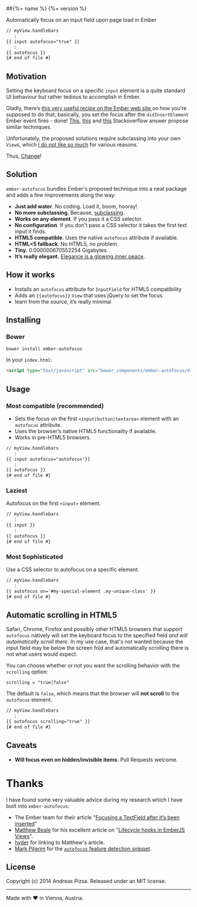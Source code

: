 ##{%= name %} {%= version %}

Automatically focus on an input field upon page load in Ember
```html
// myView.handlebars
   :
{{ input autofocus="true" }}
   :
{{ autofocus }}
{# end of file #}
``` 

## Motivation
Setting the keyboard focus on a specific `input` element is a quite standard UI behaviour but rather tedious to accomplish in Ember.

Gladly, there’s [this very useful recipe on the Ember web site ](http://emberjs.com/guides/cookbook/user_interface_and_interaction/focusing_a_textfield_after_its_been_inserted/
) on how you’re supposed to do that; basically, you set the focus after the `didInsertElement` Ember event fires - done! [This](http://stackoverflow.com/questions/9468061/how-to-focus-after-initialization-with-emberjs), [this](http://stackoverflow.com/questions/14763318/set-focus-in-an-ember-application) and [this](http://stackoverflow.com/questions/12557584/how-to-use-autofocus-with-ember-js-templates) Stackoverflow answer propose similar techniques.


Unfortunately, the proposed solutions require subclassing into your own `View`s, which [I do not like so much](http://en.wikipedia.org/wiki/Coupling_%28computer_programming%29) for various reasons.

Thus, [Change](http://31.media.tumblr.com/tumblr_lnssyhB9FW1qkmpj8o1_500.gif)!


## Solution
`ember-autofocus` bundles Ember's proposed technique into a neat package and adds a few improvements along the way:

+ **Just add water**. No coding. Load it, boom, hooray!
+ **No more subclassing**. Because, [subclassing](http://en.wikipedia.org/wiki/Coupling_%28computer_programming%29).
+ **Works on any element**. If you pass it a CSS selector.
+ **No configuration**. If you don't pass a CSS selector it takes the first text input it finds.
+ **HTML5 compatible**. Uses the native `autofocus` attribute if available.
+ **HTML<5 fallback**. No HTML5, no problem.
+ **Tiny.** 0.000000670552254 Gigabytes.
+ **It’s really elegant.** [Elegance is a glowing inner peace](https://www.goodreads.com/quotes/436052-elegance-is-a-glowing-inner-peace-grace-is-an-ability).

## How it works

+ Installs an `autofocus` attribute for `InputField` for HTML5 compatibility 
+ Adds an `{{autofocus}}` `View` that uses jQuery to set the focus
+ learn from the source, it’s really minimal


## Installing

### Bower
```
bower install ember-autofocus
```

In your `index.html`:

```html
<script type="text/javascript" src="bower_components/ember-autofocus/dist/ember-autofocus.min.js)"></script>
```

## Usage

### Most compatible (recommended)
+ Sets the focus on the first `<input|button|textarea>` element with an `autofocus` attribute.
+ Uses the browser’s native HTML5 functionality if available.
+ Works in pre-HTML5 browsers.

```html
// myView.handlebars
   :
{{ input autofocus="autofocus"}}
   :
{{ autofocus }}
{# end of file #}
``` 

### Laziest
Autofocus on the first `<input>` element.

```html
// myView.handlebars
   :
{{ input }}
   :
{{ autofocus }}
{# end of file #}
``` 

### Most Sophisticated
Use a CSS selector to autofocus on a specific element.

```html
// myView.handlebars
   :
{{ autofocus on='#my-special-element .my-unique-class' }}
{# end of file #}
``` 

## Automatic scrolling in HTML5

Safari, Chrome, Firefox and possibly other HTML5 browsers that support `autofocus` natively will set the keyboard focus to the specified field _and will automatically scroll there_. In my use case, that's not wanted because the input field may be below the screen fold and automatically scrolling there is not what users would expect.

You can choose whether or not you want the scrolling behavior with the `scrolling` option:

`scrolling = "true|false"`

The default is `false`, which means that the browser will **not scroll** to the `autofocus` element.

```html
// myView.handlebars
   :
{{ autofocus scrolling="true" }}
{# end of file #}
```

## Caveats
- **Will focus even on hidden/invisible items.** Pull Requests welcome.


# Thanks

I have found some very valuable advice during my research which I have built into `ember-autofocus`:

+ The Ember team for their article "[Focusing a TextField after it’s been inserted](http://emberjs.com/guides/cookbook/user_interface_and_interaction/focusing_a_textfield_after_its_been_inserted/)"
+ [Matthew Beale](https://github.com/mixonic) for his excellent article on "[Lifecycle hooks in EmberJS Views](http://madhatted.com/2013/6/8/lifecycle-hooks-in-ember-js-views)".
+ [hyder](http://discuss.emberjs.com/users/hyder/activity) for linking to Matthew's article.
+ [Mark Pilgrim](https://github.com/diveintomark) for the [`autofocus` feature detection snippet](http://diveintohtml5.info/detect.html).


## License
Copyright (c) 2014 Andreas Pizsa. Released under an MIT license.

--------------------------------
Made with ❤ in Vienna, Austria.
